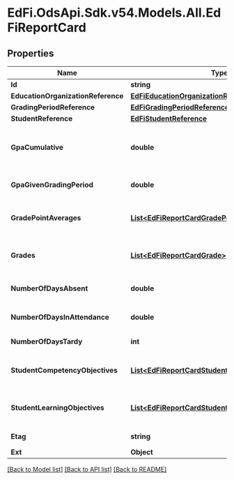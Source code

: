 # EdFi.OdsApi.Sdk.v54.Models.All.EdFiReportCard

## Properties

Name | Type | Description | Notes
------------ | ------------- | ------------- | -------------
**Id** | **string** |  | [optional] 
**EducationOrganizationReference** | [**EdFiEducationOrganizationReference**](EdFiEducationOrganizationReference.md) |  | 
**GradingPeriodReference** | [**EdFiGradingPeriodReference**](EdFiGradingPeriodReference.md) |  | 
**StudentReference** | [**EdFiStudentReference**](EdFiStudentReference.md) |  | 
**GpaCumulative** | **double** | A measure of cumulative average performance in all courses taken by an individual from the beginning of the school year through the current grading period. | [optional] 
**GpaGivenGradingPeriod** | **double** | A measure of average performance in all courses taken by an individual for the current grading period. | [optional] 
**GradePointAverages** | [**List&lt;EdFiReportCardGradePointAverage&gt;**](EdFiReportCardGradePointAverage.md) | An unordered collection of reportCardGradePointAverages. A measure of average performance for courses taken by an individual. | [optional] 
**Grades** | [**List&lt;EdFiReportCardGrade&gt;**](EdFiReportCardGrade.md) | An unordered collection of reportCardGrades. Grades for the classes attended by the Student for this grading period. | [optional] 
**NumberOfDaysAbsent** | **double** | The number of days an individual is absent when school is in session during a given reporting period. | [optional] 
**NumberOfDaysInAttendance** | **double** | The number of days an individual is present when school is in session during a given reporting period. | [optional] 
**NumberOfDaysTardy** | **int** | The number of days an individual is tardy during a given reporting period. | [optional] 
**StudentCompetencyObjectives** | [**List&lt;EdFiReportCardStudentCompetencyObjective&gt;**](EdFiReportCardStudentCompetencyObjective.md) | An unordered collection of reportCardStudentCompetencyObjectives. The Student competency evaluations associated for this grading period. | [optional] 
**StudentLearningObjectives** | [**List&lt;EdFiReportCardStudentLearningObjective&gt;**](EdFiReportCardStudentLearningObjective.md) | An unordered collection of reportCardStudentLearningObjectives. The StudentLearningObjective evaluations associated for this grading period. | [optional] 
**Etag** | **string** | A unique system-generated value that identifies the version of the resource. | [optional] 
**Ext** | **Object** | Extensions to the ReportCard entity. | [optional] 

[[Back to Model list]](../README.md#documentation-for-models) [[Back to API list]](../README.md#documentation-for-api-endpoints) [[Back to README]](../README.md)

